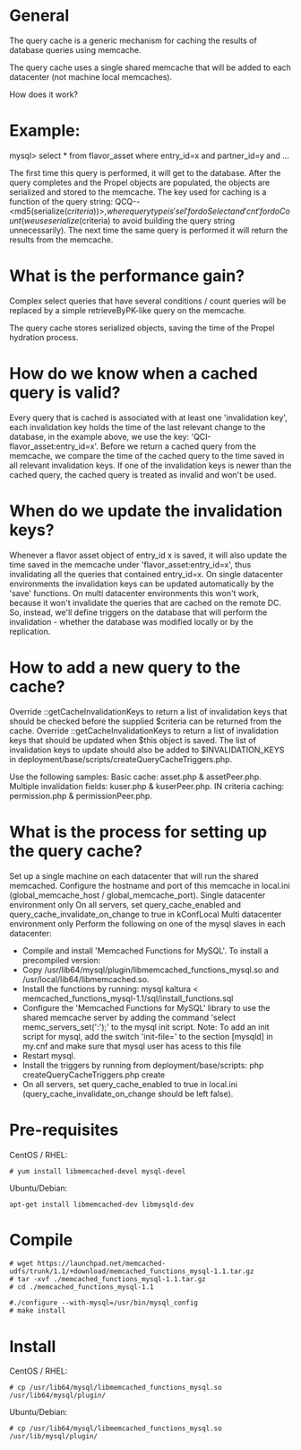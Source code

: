 General
=======
The query cache is a generic mechanism for caching the results of database queries using memcache. 

The query cache uses a single shared memcache that will be added to each datacenter (not machine local memcaches). 

How does it work?

Example:
========

mysql> select * from flavor_asset where entry_id=x and partner_id=y and ...

The first time this query is performed, it will get to the database. After the query completes and the Propel objects are populated, the objects are serialized and stored to the memcache. The key used for caching is a function of the query string: QCQ-<query type>-<md5(serialize($criteria))>, where query type is 'sel' for doSelect and 'cnt' for doCount (we use serialize($criteria) to avoid building the query string unnecessarily). The next time the same query is performed it will return the results from the memcache.

What is the performance gain?
=============================
Complex select queries that have several conditions / count queries will be replaced by a simple retrieveByPK-like query on the memcache.

The query cache stores serialized objects, saving the time of the Propel hydration process. 

How do we know when a cached query is valid?
============================================
Every query that is cached is associated with at least one 'invalidation key', each invalidation key holds the time of the last relevant change to the database, in the example above, we use the key: 'QCI-flavor_asset:entry_id=x'. Before we return a cached query from the memcache, we compare the time of the cached query to the time saved in all relevant invalidation keys. If one of the invalidation keys is newer than the cached query, the cached query is treated as invalid and won't be used.

When do we update the invalidation keys?
========================================
Whenever a flavor asset object of entry_id x is saved, it will also update the time saved in the memcache under 'flavor_asset:entry_id=x', thus invalidating all the queries that contained entry_id=x. On single datacenter environments the invalidation keys can be updated automatically by the 'save' functions. On multi datacenter environments this won't work, because it won't invalidate the queries that are cached on the remote DC. So, instead, we'll define triggers on the database that will perform the invalidation - whether the database was modified locally or by the replication.

How to add a new query to the cache?
====================================
Override <peer>::getCacheInvalidationKeys to return a list of invalidation keys that should be checked before the supplied $criteria can be returned from the cache.
Override <object>::getCacheInvalidationKeys to return a list of invalidation keys that should be updated when $this object is saved.
The list of invalidation keys to update should also be added to $INVALIDATION_KEYS in deployment/base/scripts/createQueryCacheTriggers.php. 

Use the following samples:
    Basic cache: asset.php & assetPeer.php.
    Multiple invalidation fields: kuser.php & kuserPeer.php.
    IN criteria caching: permission.php & permissionPeer.php. 

What is the process for setting up the query cache?
===================================================

Set up a single machine on each datacenter that will run the shared memcached. Configure the hostname and port of this memcache in local.ini (global_memcache_host / global_memcache_port).
Single datacenter environment only
On all servers, set query_cache_enabled and query_cache_invalidate_on_change to true in kConfLocal
Multi datacenter environment only
Perform the following on one of the mysql slaves in each datacenter:

* Compile and install 'Memcached Functions for MySQL'. To install a precompiled version:
* Copy /usr/lib64/mysql/plugin/libmemcached_functions_mysql.so and /usr/local/lib64/libmemcached.so.
* Install the functions by running: mysql kaltura < memcached_functions_mysql-1.1/sql/install_functions.sql 
* Configure the 'Memcached Functions for MySQL' library to use the shared memcache server by adding the command 'select memc_servers_set('<global memcache host>:<global memcache port>');' to the mysql init script.
    Note: To add an init script for mysql, add the switch 'init-file=<mysql init script path>' to the section [mysqld] in my.cnf and make sure that mysql user has acess to this file
* Restart mysql.
* Install the triggers by running from deployment/base/scripts: php createQueryCacheTriggers.php create <host> <user> <password> 
* On all servers, set query_cache_enabled to true in local.ini (query_cache_invalidate_on_change should be left false).

Pre-requisites
==============

CentOS / RHEL:
```
# yum install libmemcached-devel mysql-devel
```

Ubuntu/Debian:
```
apt-get install libmemcached-dev libmysqld-dev
```
Compile
=======
```
# wget https://launchpad.net/memcached-udfs/trunk/1.1/+download/memcached_functions_mysql-1.1.tar.gz
# tar -xvf ./memcached_functions_mysql-1.1.tar.gz
# cd ./memcached_functions_mysql-1.1
```
```
#./configure --with-mysql=/usr/bin/mysql_config 
# make install
```
Install
=======
CentOS / RHEL:
```
# cp /usr/lib64/mysql/libmemcached_functions_mysql.so /usr/lib64/mysql/plugin/
```
Ubuntu/Debian:
```
# cp /usr/lib64/mysql/libmemcached_functions_mysql.so /usr/lib/mysql/plugin/
```
